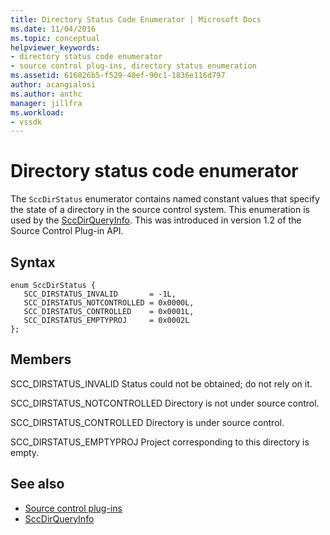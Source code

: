 ```yaml
---
title: Directory Status Code Enumerator | Microsoft Docs
ms.date: 11/04/2016
ms.topic: conceptual
helpviewer_keywords:
- directory status code enumerator
- source control plug-ins, directory status enumeration
ms.assetid: 616026b5-f529-40ef-90c1-1836e116d797
author: acangialosi
ms.author: anthc
manager: jillfra
ms.workload:
- vssdk
---
```

# Directory status code enumerator
The `SccDirStatus` enumerator contains named constant values that specify the state of a directory in the source control system. This enumeration is used by the [SccDirQueryInfo](../extensibility/sccdirqueryinfo-function.md). This was introduced in version 1.2 of the Source Control Plug-in API.

## Syntax

```
enum SccDirStatus {
   SCC_DIRSTATUS_INVALID       = -1L,
   SCC_DIRSTATUS_NOTCONTROLLED = 0x0000L,
   SCC_DIRSTATUS_CONTROLLED    = 0x0001L,
   SCC_DIRSTATUS_EMPTYPROJ     = 0x0002L
};
```

## Members
 SCC_DIRSTATUS_INVALID
 Status could not be obtained; do not rely on it.

 SCC_DIRSTATUS_NOTCONTROLLED
 Directory is not under source control.

 SCC_DIRSTATUS_CONTROLLED
 Directory is under source control.

 SCC_DIRSTATUS_EMPTYPROJ
 Project corresponding to this directory is empty.

## See also
- [Source control plug-ins](../extensibility/source-control-plug-ins.md)
- [SccDirQueryInfo](../extensibility/sccdirqueryinfo-function.md)
